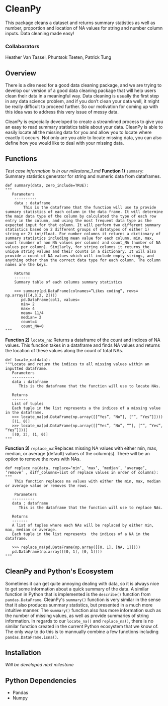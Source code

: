 # CleanPy
This package cleans a dataset and returns summary statistics as well as number, proportion and location of NA values for string and number column inputs. Data cleaning made easy!

### Collaborators
Heather Van Tassel, Phuntsok Tseten, Patrick Tung

## Overview
There is a dire need for a good data cleaning package, and we are trying to develop our version of a good data cleaning package that will help users clean their data in a meaningful way. Data cleaning is usually the first step in any data science problem, and if you don’t clean your data well, it might be really difficult to proceed further. So our motivation for coming up with this idea was to address this very issue of messy data.

CleanPy is especially developed to create a streamlined process to give you an easy to read summary statistics table about your data. CleanPy is able to easily locate all the missing data for you and allow you to locate where exactly it occurs. Not only are you able to locate missing data, you can also define how you would like to deal with your missing data. 

## Functions
*Test case information is in our milestone_1.md*
**Function 1)** `summary`: Summary statistics generator for string and numeric data from dataframes.
```
def summary(data, zero_include=TRUE):
"""
   Parameters
    ----------
    data : dataframe
        This is the dataframe that the function will use to provide summary statistics of each column in the data frame. It will determine the main data type of the column by calculated the type of each row entry in the column, and using the most frequent data type as the expected input for that column. It will perform two different summary statistics based on 2 different groups of datatypes of either 1) string or 2) int/float. For number columns it returns a dictionary of summary statistics including mean value for each column, min, max, count (number of non NA values per column) and count_NA (number of NA values per column). Similarly, for string columns it returns the unique string values and their counts in a dictionary. It will also provide a count of NA values which will include empty strings, and anything other than the correct data type for each column. The column names are the keys.

    Returns
    -------
    Summary table of each columns summary statistics
    
    >>> summary(pd.DataFrame(colnames=”Likes coding”, rows= np.array([[4,3,2, 2])))
       pd.DataFrame(col1, values=
       min= 2
       max= 4
       mean= 11/4
       median= 2
       count=4
       count_NA=0
"""
```

**Function 2)** `locate_na`: Returns a dataframe of the count and indices of NA values.  This function takes in a dataframe and finds NA values and returns the location of these values along the count of total NAs.

```
def locate_na(data):
"""Locate and return the indices to all missing values within an inputted dataframe.
   Parameters
   ----------
   data : dataframe
      This is the dataframe that the function will use to locate NAs.
      
   Returns
   -------
   List of tuples
   Each tuple in the list represents a the indices of a missing value in the dataframe. 
   >>> locate_na(pd.DataFrame(np.array([[“Yes”, “No”], [“”, “Yes”]])))
   [(1, 0)]
   >>> locate_na(pd.DataFrame(np.array([[“Yes”, “No”, “”], [“”, “Yes”, “Yes”]])))
   [(0, 2), (1, 0)]
"""
```

**Function 3)** `replace_na`:Replaces missing NA values with either min, max, median, or average (default) values of the column(s). There will be an option to remove the rows with NAs.

```
def replace_na(data, replace=’min’, ‘max’, ‘median’, ‘average’, ‘remove’ , diff_columns=list of replace values in order of columns):
"""
    This function replaces na values with either the min, max, median or average value or removes the rows.

    Parameters
   ----------
   data : dataframe
      This is the dataframe that the function will use to replace NAs.
      
   Returns
   -------
   A list of tuples where each NAs will be replaced by either min, max, median or average.
   Each tuple in the list represents  the indices of a NA in the dataframe. 
   
   >>> replace_na(pd.DataFrame(np.array([[0, 1], [NA, 1]])))
   pd.DataFrame(np.array([[0, 1], [0, 1]]))
"""
```


## CleanPy and Python's Ecosystem
Sometimes it can get quite annoying dealing with data, so it is always nice to get some information about a quick summary of the data. A similar function in Python that is implemented is the `describe()` function from `pandas.DataFrame`. CleanPy's `summary()` function is very similar in the sense that it also produces summary statistics, but presented in a much more intuitive manner. The `summary()` function also has more information such as the number of missing values, as well as provide summaries of string information. In regards to our `locate_na()` and `replace_na()`, there is no similar function created in the current Python ecosystem that we know of. The only way to do this is to mannually combine a few functions including `pandas.DataFrame.isna()`.

## Installation
*Will be developed next milestone*

## Python Dependencies
- Pandas
- Numpy

